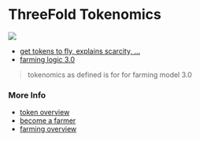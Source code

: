 # ThreeFold Tokenomics

![](img/tf3_tokenomics.jpg)

- [get tokens to fly, explains scarcity, ...](tft_fly)
- [farming logic 3.0](farming_reward)

> tokenomics as defined is for for farming model 3.0

### More Info

- [token overview](token_overview)
- [become a farmer](farm_management)
- [farming overview](farming_intro)




